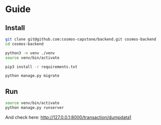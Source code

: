 # Guide
## Install
```sh
git clone git@github.com:cosmos-capstone/backend.git cosmos-backend
cd cosmos-backend

python3 -m venv ./venv
source venv/bin/activate

pip3 install -r requirements.txt

python manage.py migrate
```
## Run
```sh
source venv/bin/activate
python manage.py runserver
```
And check here: http://127.0.0.1:8000/transaction/dumpdata1
